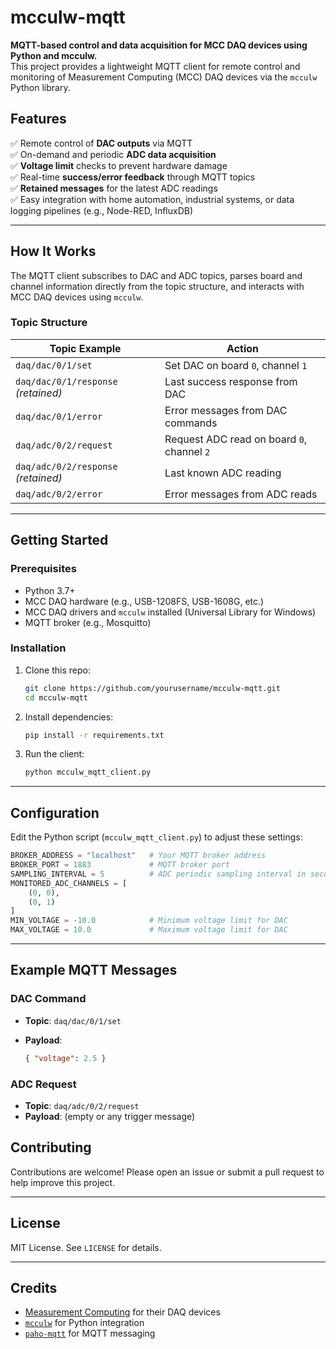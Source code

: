 # mcculw-mqtt

**MQTT-based control and data acquisition for MCC DAQ devices using Python and mcculw.**  
This project provides a lightweight MQTT client for remote control and monitoring of Measurement Computing (MCC) DAQ devices via the `mcculw` Python library.

## Features

✅ Remote control of **DAC outputs** via MQTT  
✅ On-demand and periodic **ADC data acquisition**  
✅ **Voltage limit** checks to prevent hardware damage  
✅ Real-time **success/error feedback** through MQTT topics  
✅ **Retained messages** for the latest ADC readings  
✅ Easy integration with home automation, industrial systems, or data logging pipelines (e.g., Node-RED, InfluxDB)

---

## How It Works

The MQTT client subscribes to DAC and ADC topics, parses board and channel information directly from the topic structure, and interacts with MCC DAQ devices using `mcculw`.

### Topic Structure

| **Topic Example**                   | **Action**                            |
|-------------------------------------|---------------------------------------|
| `daq/dac/0/1/set`                   | Set DAC on board `0`, channel `1`    |
| `daq/dac/0/1/response` *(retained)* | Last success response from DAC        |
| `daq/dac/0/1/error`                 | Error messages from DAC commands      |
| `daq/adc/0/2/request`               | Request ADC read on board `0`, channel `2` |
| `daq/adc/0/2/response` *(retained)* | Last known ADC reading                |
| `daq/adc/0/2/error`                 | Error messages from ADC reads         |

---

## Getting Started

### Prerequisites

- Python 3.7+
- MCC DAQ hardware (e.g., USB-1208FS, USB-1608G, etc.)
- MCC DAQ drivers and `mcculw` installed (Universal Library for Windows)
- MQTT broker (e.g., Mosquitto)

### Installation

1. Clone this repo:

   ```bash
   git clone https://github.com/yourusername/mcculw-mqtt.git
   cd mcculw-mqtt
   ```

2. Install dependencies:

   ```bash
   pip install -r requirements.txt
   ```

3. Run the client:

   ```bash
   python mcculw_mqtt_client.py
   ```

---

## Configuration

Edit the Python script (`mcculw_mqtt_client.py`) to adjust these settings:

```python
BROKER_ADDRESS = "localhost"   # Your MQTT broker address
BROKER_PORT = 1883             # MQTT broker port
SAMPLING_INTERVAL = 5          # ADC periodic sampling interval in seconds
MONITORED_ADC_CHANNELS = [
    (0, 0),
    (0, 1)
]
MIN_VOLTAGE = -10.0            # Minimum voltage limit for DAC
MAX_VOLTAGE = 10.0             # Maximum voltage limit for DAC
```

---

## Example MQTT Messages

### DAC Command

- **Topic**: `daq/dac/0/1/set`  
- **Payload**:

  ```json
  { "voltage": 2.5 }
  ```

### ADC Request

- **Topic**: `daq/adc/0/2/request`  
- **Payload**: (empty or any trigger message)

## Contributing

Contributions are welcome! Please open an issue or submit a pull request to help improve this project.

---

## License

MIT License. See `LICENSE` for details.

---

## Credits

- [Measurement Computing](https://www.mccdaq.com/) for their DAQ devices  
- [`mcculw`](https://github.com/MeasurementComputing/mcculw) for Python integration  
- [`paho-mqtt`](https://github.com/eclipse/paho.mqtt.python) for MQTT messaging
